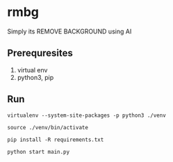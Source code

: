 # rmbg

Simply its REMOVE BACKGROUND using AI  

## Prerequresites
1. virtual env  
2. python3, pip  

## Run
```virtualenv --system-site-packages -p python3 ./venv```  

```source ./venv/bin/activate```  

```pip install -R requirements.txt```  

```python start main.py```  

